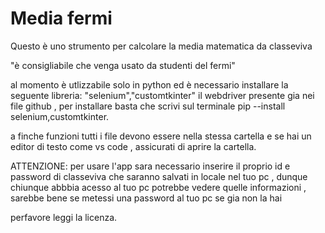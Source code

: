 # Media fermi
Questo è uno strumento per calcolare la media matematica da classeviva

"è consigliabile che venga usato da studenti del fermi"

al momento è utlizzabile solo in python ed è necessario installare la seguente libreria: "selenium","customtkinter" il webdriver presente gia nei file github , per installare basta che scrivi sul terminale pip --install selenium,customtkinter.

a finche funzioni tutti i file devono essere nella stessa cartella e se hai un editor di testo come vs code , assicurati di aprire la cartella.

ATTENZIONE: per usare l'app sara necessario inserire il proprio id e password di classeviva che saranno salvati in locale nel tuo pc , dunque chiunque abbbia acesso al tuo pc potrebbe vedere quelle informazioni , sarebbe bene se metessi una password al tuo pc se gia non la hai

perfavore leggi la licenza.